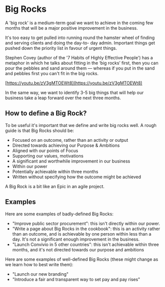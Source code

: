 # Big Rocks

A 'big rock' is a medium-term goal we want to achieve in the coming few months that will be a major positive improvement in the business.

It's too easy to get pulled into running round the hamster wheel of finding and serving clients and doing the day-to- day admin. Important things get pushed down the priority list in favour of urgent things.

Stephen Covey \(author of the '7 Habits of Highly Effective People'\) has a metaphor in which he talks about fitting in the ‘big rocks’ first, then you can pour the pebbles and sand around them — whereas if you put in the sand and pebbles first you can't fit in the big rocks.

 [https://youtu.be/zV3gMTOEWt8](https://youtu.be/zV3gMTOEWt8)

In the same way, we want to identify 3-5 big things that will help our business take a leap forward over the next three months.

## How to define a Big Rock?

To be useful it's important that we define and write big rocks well. A rough guide is that Big Rocks should be:

* Focused on an outcome, rather than an activity or output
* Directed towards achieving our Purpose & Ambitions
* Aligned with our points of Focus
* Supporting our values, motivations
* A significant and worthwhile improvement in our business
* Within our power
* Potentially achievable within three months
* Written without specifying how the outcome might be achieved

A Big Rock is a bit like an Epic in an agile project.

## Examples

Here are some examples of badly-defined Big Rocks:

* "Improve public sector procurement": this isn't directly within our power.
* "Write a page about Big Rocks in the cookbook": this is an activity rather than an outcome, and is achievable by one person within less than a day. It's not a significant enough improvement in the business.
* "Launch Convivio in 5 other countries": this isn't achievable within three months, and it's not directed towards our purpose and ambitions

Here are some examples of well-defined Big Rocks \(these might change as we learn how to best write them\):

* "Launch our new branding"
* "Introduce a fair and transparent way to set pay and pay rises"

